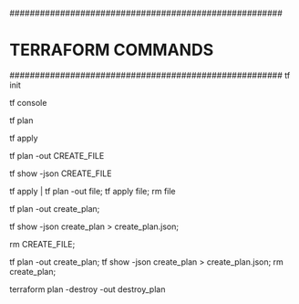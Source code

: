 ######################################################
# TERRAFORM COMMANDS
######################################################
tf init

tf console

tf plan

tf apply

tf plan -out CREATE_FILE

tf show -json CREATE_FILE

tf apply | tf plan -out file; tf apply file; rm file

tf plan -out create_plan;

tf show -json create_plan > create_plan.json;

rm CREATE_FILE;

tf plan -out create_plan; tf show -json create_plan > create_plan.json; rm create_plan;

terraform plan -destroy -out destroy_plan
